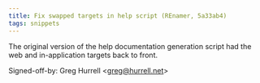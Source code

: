 ```yaml
---
title: Fix swapped targets in help script (REnamer, 5a33ab4)
tags: snippets
---
```


The original version of the help documentation generation script had the web and in-application targets back to front.

Signed-off-by: Greg Hurrell &lt;greg@hurrell.net&gt;

